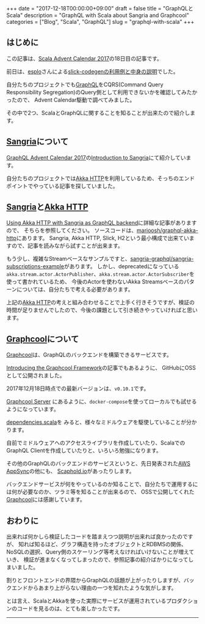 +++
date = "2017-12-18T00:00:00+09:00"
draft = false
title = "GraphQLとScala"
description = "GraphQL with Scala about Sangria and Graphcool"
categories = ["Blog", "Scala", "GraphQL"]
slug = "graphql-with-scala"
+++

## はじめに

この記事は、[Scala Advent Calendar 2017](https://qiita.com/advent-calendar/2017/scala)の18日目の記事です。

前日は、[esplo](https://qiita.com/esplo)さんによる[slick-codegenの利用例と中身の説明](https://esplo.net/2017/12/slick-codegen/)でした。

自分たちのプロジェクトでも[GraphQL](http://graphql.org/)をCQRS(Command Query Responsibility Segregation)のQuery側として利用できないかを確認してみたかったので、
Advent Calendar駆動で調べてみました。

その中で2つ、ScalaとGraphQLに関することを知ることが出来たので紹介します。

## [Sangria]について

[GraphQL Advent Calendar 2017](https://qiita.com/advent-calendar/2017/graphql)の[Introduction to Sangria](https://grimrose.github.io/blog/2017/12/sangria-graphql/)にて紹介しています。

自分たちのプロジェクトでは[Akka HTTP]を利用しているため、そっちのエンドポイントでやっている記事を探していました。

## [Sangria]と[Akka HTTP]

[Using Akka HTTP with Sangria as GraphQL backend](https://blog.scalac.io/akka-http-and-sangria-as-graphql-backend.html)に詳細な記事がありますので、
そちらを参照してください。
ソースコードは、[marioosh/graphql-akka-http](https://github.com/marioosh/graphql-akka-http)にあります。
Sangria, Akka HTTP, Slick, H2という最小構成で出来ていますので、記事を読みながら試すことが出来ます。

もう少し、複雑なStreamベースなサンプルですと、[sangria-graphql/sangria-subscriptions-example](https://github.com/sangria-graphql/sangria-subscriptions-example)があります。
しかし、deprecatedになっている `akka.stream.actor.ActorPublisher`、`akka.stream.actor.ActorSubscriber`を使って書かれているため、
今後のActorを使わないAkka Streamsベースのパターンについては、自分たちで考える必要があります。

上記の[Akka HTTP]の考えと組み合わせることで上手く行きそうですが、検証の時間が足りませんでしたので、今後の課題として引き続きやっていければと思います。

## [Graphcool]について

[Graphcool]は、GraphQLのバックエンドを構築できるサービスです。

[Introducing the Graphcool Framework](https://blog.graph.cool/introducing-the-graphcool-framework-d9edab2a7816)の記事でもあるように、
GitHubにOSSとして公開されました。

2017年12月18日時点での最新バージョンは、`v0.10.1`です。

[Graphcool Server](https://github.com/graphcool/framework/blob/abe58f3437a6d35f7ea68a40c1d85b47ae08f43b/server/README.md)
にあるように、`docker-compose`を使ってローカルでも試せるようになっています。

[dependencies.scala](https://github.com/graphcool/framework/blob/abe58f3437a6d35f7ea68a40c1d85b47ae08f43b/server/project/dependencies.scala)を
みると、様々なミドルウェアを駆使していることが分かります。

自前でミドルウェアへのアクセスライブラリを作成していたり、ScalaでのGraphQL Clientを作成していたりと、いろいろ勉強になります。

その他のGraphQLのバックエンドのサービスというと、先日発表された[AWS AppSync](https://aws.amazon.com/jp/appsync/?nc2=h_mo)の他にも、
[Scaphold.io](https://scaphold.io/)があったりします。

バックエンドサービスが何をやっているのか知ることで、自分たちで運用するには何が必要なのか、ツラミ等を知ることが出来るので、
OSSで公開してくれた[Graphcool]には感謝しています。

## おわりに

出来れば何かしら検証したコードを踏まえつつ説明が出来れば良かったのですが、
知れば知るほど、グラフ構造を持ったオブジェクトとRDBMSの関係、NoSQLの選択、Query側のスケーリング等考えなければいけないことが増えていき、
検証が進まなくなってしまったので、参照記事の紹介ばかりになってしまいました。

割りとフロントエンドの界隈からGraphQLの話題が上がったりしますが、バックエンドからあまり上がらない理由の一つを知れたような気がします。

とは言え、ScalaとAkkaを使った実際にサービスが運用されているプロダクションのコードを見るのは、とても楽しかったです。

---

[Sangria]: http://sangria-graphql.org/
[Akka HTTP]: https://doc.akka.io/docs/akka-http/current/scala/http/index.html
[Graphcool]: https://www.graph.cool/

